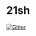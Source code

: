 # 21sh

[![Gitter](https://badges.gitter.im/qdegraeve/21sh.svg)](https://gitter.im/qdegraeve/21sh?utm_source=badge&utm_medium=badge&utm_campaign=pr-badge&utm_content=badge)